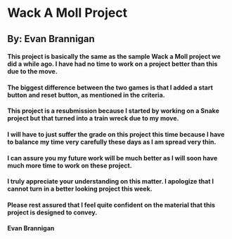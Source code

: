 # Wack A Moll Project
## By: Evan Brannigan

#### This project is basically the same as the sample Wack a Moll project we did a while ago. I have had no time to work on a project better than this due to the move.
#### The biggest difference between the two games is that I added a start button and reset button, as mentioned in the criteria. 
#### This project is a resubmission because I started by working on a Snake project but that turned into a train wreck due to my move.
#### I will have to just suffer the grade on this project this time because I have to balance my time very carefully these days as I am spread very thin.
#### I can assure you my future work will be much better as I will soon have much more time to work on these project.

#### I truly appreciate your understanding on this matter. I apologize that I cannot turn in a better looking project this week.
#### Please rest assured that I feel quite confident on the material that this project is designed to convey.
#### Evan Brannigan

